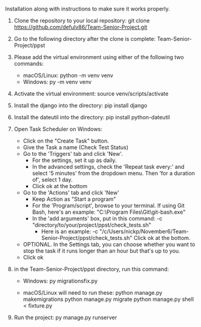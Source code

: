 Installation along with instructions to make sure it works properly.

1. Clone the repository to your local repository: git clone https://github.com/defulv86/Team-Senior-Project.git

2. Go to the following directory after the clone is complete: Team-Senior-Project/ppst

3. Please add the virtual environment using either of the following two commands:
    - macOS/Linux: python -m venv venv
    - Windows:     py -m venv venv

4. Activate the virtual environment: source venv/scripts/activate

5. Install the django into the directory: pip install django
   
6. Install the dateutil into the directory: pip install python-dateutil

7. Open Task Scheduler on Windows:
    - Click on the "Create Task" button.
    - Give the Task a name (Check Test Status)
    - Go to the 'Triggers' tab and click 'New'.
        - For the settings, set it up as daily. 
        - In the advanced settings, check the 'Repeat task every:' and select '5 minutes' from the dropdown menu. Then 'for a duration of', select 1 day.
        - Click ok at the bottom
    - Go to the 'Actions' tab and click 'New'
        - Keep Action as "Start a program"
        - For the 'Program/script', browse to your terminal. If using Git Bash, here's an example: "C:\Program Files\Git\git-bash.exe"
        - In the 'add arguments' box, put in this command: -c "directory/to/your/project/ppst/check_tests.sh" 
            - Here is an example: -c "/c/Users/nickp/November6/Team-Senior-Project/ppst/check_tests.sh"
        Click ok at the bottom.
    - OPTIONAL. In the Settings tab, you can choose whether you want to stop the task if it runs longer than an hour but that's up to you.
    - Click ok

8. in the Team-Senior-Project/ppst directory, run this command:
    - Windows: py migrationsfix.py

    - macOS/Linux will need to run these:
        python manage.py makemigrations
        python manage.py migrate
        python manage.py shell < fixture.py

9. Run the project: py manage.py runserver
